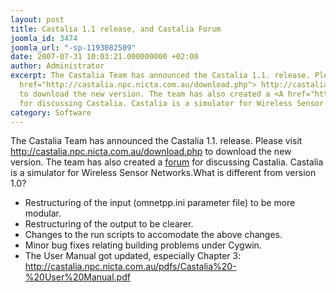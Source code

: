 ```yaml
---
layout: post
title: Castalia 1.1 release, and Castalia Forum
joomla_id: 3474
joomla_url: "-sp-1193082509"
date: 2007-07-31 10:03:21.000000000 +02:00
author: Administrator
excerpt: The Castalia Team has announced the Castalia 1.1. release. Please visit <A
  href="http://castalia.npc.nicta.com.au/download.php"> http://castalia.npc.nicta.com.au/download.php</A>
  to download the new version. The team has also created a <A href="http://groups.google.com/group/castalia-simulator">forum</A>
  for discussing Castalia. Castalia is a simulator for Wireless Sensor Networks.
category: Software
---
```

The Castalia Team has announced the Castalia 1.1. release. Please visit <A href="http://castalia.npc.nicta.com.au/download.php"> http://castalia.npc.nicta.com.au/download.php</A> to download the new version. The team has also created a <A href="http://groups.google.com/group/castalia-simulator">forum</A> for discussing Castalia. Castalia is a simulator for Wireless Sensor Networks.What is different from version 1.0? <UL><LI>Restructuring of the input (omnetpp.ini parameter file) to be more modular.</LI><LI>Restructuring of the output to be clearer.</LI><LI>Changes to the run scripts to accomodate the above changes.</LI><LI>Minor bug fixes relating building problems under Cygwin.</LI><LI>The User Manual got updated, especially Chapter 3: <A href="http://castalia.npc.nicta.com.au/pdfs/Castalia%20-%20User%20Manual.pdf">http://castalia.npc.nicta.com.au/pdfs/Castalia%20-%20User%20Manual.pdf</A></LI></UL>
